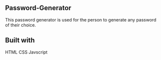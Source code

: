 ## Password-Generator
This password generator is used for the person to generate any password of their choice. 
## Built with 
HTML
CSS 
Javscript
